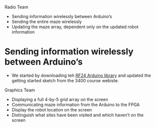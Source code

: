 
Radio Team

* Sending information wirelessly between Arduino’s
* Sending the entire maze wirelessly
* Updating the maze array, dependent only on the updated robot information

# Sending information wirelessly between Arduino’s
* We started by downloading teh [RF24 Arduino library](https://github.com/maniacbug/RF24) and updated the getting started sketch from the  3400 course webiste.







Graphics Team
* Displaying a full 4-by-5 grid array on the screen
* Communicating maze information from the Arduino to the FPGA
* Display the robot location on the screen
* Distinguish what sites have been visited and which haven’t on the screen
